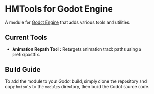 # HMTools for Godot Engine

A module for [Godot Engine](https://github.com/godotengine/godot) that adds various tools and utilities.

## Current Tools

- **Animation Repath Tool :** Retargets animation track paths using a prefix/postfix.

## Build Guide

To add the module to your Godot build, simply clone the repository and copy `hmtools` to the `modules` directory, then build the Godot source code.

